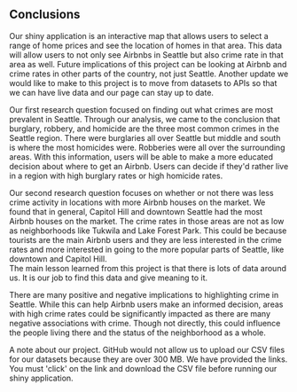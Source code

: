 ## Conclusions

Our shiny application is an interactive map that allows users to select a range of home prices and see the location of homes in that area. This data will allow users to not only see Airbnbs in Seattle but also crime rate in that area as well. Future implications of this project can be looking at Airbnb and crime rates in other parts of the country, not just Seattle. Another update we would like to make to this project is to move from datasets to APIs so that we can have live data and our page can stay up to date.

Our first research question focused on finding out what crimes are most prevalent in Seattle. Through our analysis, we came to the conclusion that burglary, robbery, and homicide are the three most common crimes in the Seattle region. There were burglaries all over Seattle but middle and south is where the most homicides were. Robberies were all over the surrounding areas. With this information, users will be able to make a more educated decision about where to get an Airbnb. Users can decide if they'd rather live in a region with high burglary rates or high homicide rates.  

Our second research question focuses on whether or not there was less crime activity in locations with more Airbnb houses on the market. We found that in general, Capitol Hill and downtown Seattle had the most Airbnb houses on the market. The crime rates in those areas are not as low as neighborhoods like Tukwila and Lake Forest Park. This could be because tourists are the main Airbnb users and they are less interested in the crime rates and more interested in going to the more popular parts of Seattle, like downtown and Capitol Hill.  
The main lesson learned from this project is that there is lots of data around us. It is our job to find this data and give meaning to it.  

There are many positive and negative implications to highlighting crime in Seattle. While this can help Airbnb users make an informed decision, areas with high crime rates could be significantly impacted as there are many negative associations with crime. Though not directly, this could influence the people living there and the status of the neighborhood as a whole.

A note about our project. GitHub would not allow us to upload our CSV files for our datasets because they are over 300 MB. We have provided the links. You must 'click' on the link and download the CSV file before running our shiny application. 

